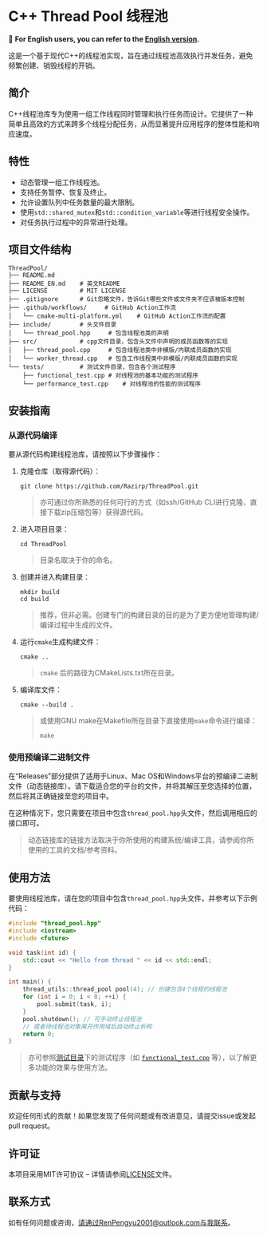 # C++ Thread Pool 线程池

📖 **For English users, you can refer to the [English version](README_EN.md).**

这是一个基于现代C++的线程池实现，旨在通过线程池高效执行并发任务，避免频繁创建、销毁线程的开销。

简介
---
C++线程池库专为使用一组工作线程同时管理和执行任务而设计。它提供了一种简单且高效的方式来跨多个线程分配任务，从而显著提升应用程序的整体性能和响应速度。

特性
---
- 动态管理一组工作线程池。
- 支持任务暂停、恢复及终止。
- 允许设置队列中任务数量的最大限制。
- 使用`std::shared_mutex`和`std::condition_variable`等进行线程安全操作。
- 对任务执行过程中的异常进行处理。

## 项目文件结构

```
ThreadPool/
├── README.md
├── README_EN.md	# 英文README
├── LICENSE			# MIT LICENSE
├── .gitignore		# Git忽略文件，告诉Git哪些文件或文件夹不应该被版本控制
├── .github/workflows/     # GitHub Action工作流
│	└── cmake-multi-platform.yml	# GitHub Action工作流的配置
├── include/		# 头文件目录
│   └── thread_pool.hpp		# 包含线程池类的声明
├── src/			# cpp文件目录，包含头文件中声明的成员函数等的实现
│   ├── thread_pool.cpp		# 包含线程池类中非模版/内联成员函数的实现
│	└── worker_thread.cpp	# 包含工作线程类中非模版/内联成员函数的实现
└── tests/			# 测试文件目录，包含各个测试程序
    ├── functional_test.cpp	# 对线程池的基本功能的测试程序
    └── performance_test.cpp	# 对线程池的性能的测试程序
```

安装指南
---
### 从源代码编译
要从源代码构建线程池库，请按照以下步骤操作：
1. 克隆仓库（取得源代码）：
   ```shell
   git clone https://github.com/Razirp/ThreadPool.git
   ```

   > 亦可通过你所熟悉的任何可行的方式（如ssh/GitHub CLI进行克隆、直接下载zip压缩包等）获得源代码。

2. 进入项目目录：

   ```shell
   cd ThreadPool
   ```

   > 目录名取决于你的命名。

3. 创建并进入构建目录：

   ```shell
   mkdir build
   cd build
   ```

   > 推荐，但非必需。创建专门的构建目录的目的是为了更方便地管理构建/编译过程中生成的文件。

4. 运行`cmake`生成构建文件：

   ```shell
   cmake ..
   ```

   > `cmake` 后的路径为CMakeLists.txt所在目录。

5. 编译库文件：

   ```
   cmake --build .
   ```

   > 或使用GNU make在Makefile所在目录下直接使用`make`命令进行编译：
   >
   > ```shell
   > make
   > ```

### 使用预编译二进制文件

在“Releases”部分提供了适用于Linux、Mac OS和Windows平台的预编译二进制文件（动态链接库）。请下载适合您的平台的文件，并将其解压至您选择的位置，然后将其正确链接至您的项目中。

在这种情况下，您只需要在项目中包含`thread_pool.hpp`头文件，然后调用相应的接口即可。

> 动态链接库的链接方法取决于你所使用的构建系统/编译工具，请参阅你所使用的工具的文档/参考资料。

使用方法
---
要使用线程池库，请在您的项目中包含`thread_pool.hpp`头文件，并参考以下示例代码：

```cpp
#include "thread_pool.hpp"
#include <iostream>
#include <future>

void task(int id) {
    std::cout << "Hello from thread " << id << std::endl;
}

int main() {
    thread_utils::thread_pool pool(4); // 创建包含4个线程的线程池
    for (int i = 0; i < 8; ++i) {
        pool.submit(task, i);
    }
    pool.shutdown(); // 可手动终止线程池
    // 或者待线程池对象离开作用域后自动终止析构
    return 0;
}
```

> 亦可参照[测试目录](tests/)下的测试程序（如 [`functional_test.cpp`](tests/functional_test.cpp) 等），以了解更多功能的效果与使用方法。

贡献与支持
---

欢迎任何形式的贡献！如果您发现了任何问题或有改进意见，请提交issue或发起pull request。

许可证
---
本项目采用MIT许可协议 – 详情请参阅[LICENSE](LICENSE)文件。

联系方式
---
如有任何问题或咨询，请通过RenPengyu2001@outlook.com与我联系。